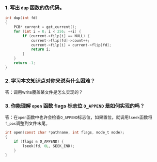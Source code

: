 
### 1. 写出 `dup` 函数的伪代码。

```c
int dup(int fd)
{
    PCB* current = get_current();
    for (int i = 0; i < 256; ++i) {
        if (current->filp[i] == NULL) {
            current->flip[fd]->count++;
            current->filp[i] = current->flip[fd];
            return i;
        }
    }
    return -1;
}
```

### 2. 学习本文知识点对你来说有什么困难？

答：调用write覆盖某文件是怎么实现的？

### 3. 你能理解 `open` 函数 flags 标志位 `O_APPEND` 是如何实现的吗？

答：在`open`函数中也许会检查`O_APPEND`标志位，如果置位，就调用`lseek`函数将`f_pos`调整到文件末尾。
```c
int open(const char *pathname, int flags, mode_t mode);
{
    if (flags & O_APPEND) {
        lseek(fd, 0L, SEEK_END);
    }
}
```
